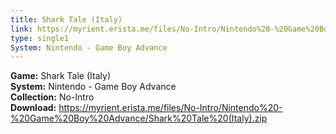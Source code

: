 ```yaml
---
title: Shark Tale (Italy)
link: https://myrient.erista.me/files/No-Intro/Nintendo%20-%20Game%20Boy%20Advance/Shark%20Tale%20(Italy).zip
type: single1
System: Nintendo - Game Boy Advance
---
```

<b>Game:</b> Shark Tale (Italy)<br>
<b>System:</b> Nintendo - Game Boy Advance<br>
<b>Collection:</b> No-Intro<br>
<b>Download:</b> https://myrient.erista.me/files/No-Intro/Nintendo%20-%20Game%20Boy%20Advance/Shark%20Tale%20(Italy).zip